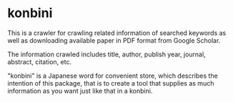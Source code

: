 # konbini
This is a crawler for crawling related information of searched keywords as well as downloading available paper in PDF format from Google Scholar.

The information crawled includes title, author, publish year, journal, abstract, citation, etc.

"konbini" is a Japanese word for convenient store, which describes the intention of this package, that is to create a tool that supplies as much information as you want just like that in a konbini.